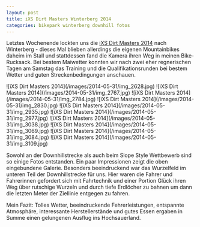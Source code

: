 ```yaml
---
layout: post
title: iXS Dirt Masters Winterberg 2014
categories: bikepark winterberg downhill fotos
---
```


Letztes Wochenende lockten uns die [iXS Dirt Masters 2014](http://dirtmasters-festival.de/) nach Winterberg - dieses Mal blieben allerdings die eigenen Mountainbikes daheim im Stall und stattdessen fand die Kamera ihren Weg in meinen Bike-Rucksack. Bei bestem Maiwetter konnten wir nach zwei eher regnerischen Tagen am Samstag das Training und die Qualifikationsrunden bei bestem Wetter und guten Streckenbedingungen anschauen.

<div class="gallery" markdown="1">
![iXS Dirt Masters 2014](/images/2014-05-31/img_2628.jpg)
![iXS Dirt Masters 2014](/images/2014-05-31/img_2767.jpg)
![iXS Dirt Masters 2014](/images/2014-05-31/img_2784.jpg)
![iXS Dirt Masters 2014](/images/2014-05-31/img_2830.jpg)
![iXS Dirt Masters 2014](/images/2014-05-31/img_2935.jpg)
![iXS Dirt Masters 2014](/images/2014-05-31/img_2977.jpg)
![iXS Dirt Masters 2014](/images/2014-05-31/img_3038.jpg)
![iXS Dirt Masters 2014](/images/2014-05-31/img_3069.jpg)
![iXS Dirt Masters 2014](/images/2014-05-31/img_3084.jpg)
![iXS Dirt Masters 2014](/images/2014-05-31/img_3109.jpg)
</div>

Sowohl an der Downhillstrecke als auch beim Slope Style Wettbewerb sind so einige Fotos entstanden. Ein paar Impressionen zeigt die oben eingebundene Galerie. Besonders beeindruckend war das Wurzelfeld im unteren Teil der Downhillstrecke für uns. Hier waren die Fahrer und Fahrerinnen gefordert sich mit Fahrtechnik und einer Portion Glück ihren Weg über rutschige Wurzeln und durch tiefe Erdlöcher zu bahnen um dann die letzten Meter der Ziellinie entgegen zu fahren.

Mein Fazit: Tolles Wetter, beeindruckende Fehrerleistungen, entspannte Atmosphäre, interessante Herstellerstände und gutes Essen ergaben in Summe einen gelungenen Ausflug ins Hochsauerland.
